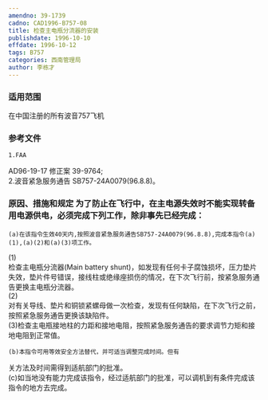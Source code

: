 ```yaml
---
amendno: 39-1739  
cadno: CAD1996-B757-08  
title: 检查主电瓶分流器的安装  
publishdate: 1996-10-10  
effdate: 1996-10-12  
tags: B757  
categories: 西南管理局  
author: 李栋才  
---
```

  
### 适用范围  
在中国注册的所有波音757飞机  
  
<!--more-->  
### 参考文件  
    1.FAA  
AD96-19-17  修正案 39-9764;  
    2.波音紧急服务通告 SB757-24A0079(96.8.8)。  
  
### 原因、措施和规定 为了防止在飞行中，在主电源失效时不能实现转备用电源供电，必须完成下列工作，除非事先已经完成：  
    (a)在该指令生效40天内,按照波音紧急服务通告SB757-24A0079(96.8.8),完成本指令(a)(1),(a)(2)和(a)(3)项工作。  
(1)  
检查主电瓶分流器(Main battery shunt)，如发现有任何卡子腐蚀损坏，压力垫片失效，垫片件号错误，接线柱或绝缘座损伤的情况，在下次飞行前，按紧急服务通告更换主电瓶分流器。  
(2)  
对有关导线、垫片和铜锁紧螺母做一次检查，发现有任何缺陷，在下次飞行之前，按照紧急服务通告更换该缺陷件。  
    (3)检查主电瓶接地柱的力距和接地电阻，按照紧急服务通告的要求调节力矩和接地电阻到正常值。  
  
    (b)本指令可用等效安全方法替代，并可适当调整完成时间。但有  
  
关方法及时间需得到适航部门的批准。  
    (c)如当地没有能力完成该指令，经过适航部门的批准，可以调机到有条件完成该指令的地方去完成。  
